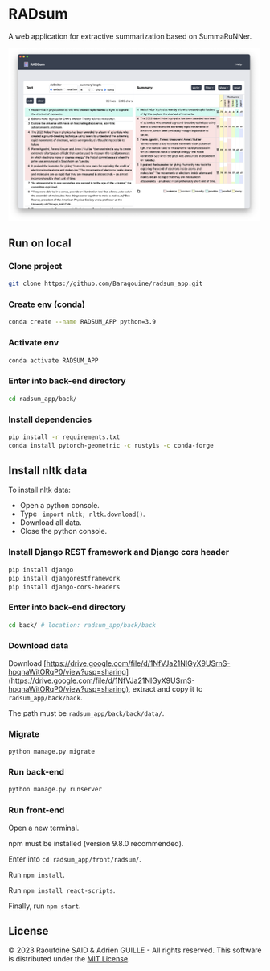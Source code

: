 # RADsum
A web application for extractive summarization based on SummaRuNNer.

<p float="center">
  <img src="/miniature.png" width="500" />
</p>

## Run on local
### Clone project
```bash
git clone https://github.com/Baragouine/radsum_app.git
```

### Create env (conda)
```bash
conda create --name RADSUM_APP python=3.9
```

### Activate env
```bash
conda activate RADSUM_APP
```

### Enter into back-end directory
```bash
cd radsum_app/back/
```

### Install dependencies
```bash
pip install -r requirements.txt
conda install pytorch-geometric -c rusty1s -c conda-forge
```

## Install nltk data
To install nltk data:
  - Open a python console.
  - Type ``` import nltk; nltk.download()```.
  - Download all data.
  - Close the python console.

### Install Django REST framework and Django cors header
```bash
pip install django
pip install djangorestframework
pip install django-cors-headers
```

### Enter into back-end directory
```bash
cd back/ # location: radsum_app/back/back
```

### Download data
Download [https://drive.google.com/file/d/1NfVJa21NIGyX9USrnS-hpqnaWitORqP0/view?usp=sharing](https://drive.google.com/file/d/1NfVJa21NIGyX9USrnS-hpqnaWitORqP0/view?usp=sharing), extract and copy it to `radsum_app/back/back`.  

The path must be `radsum_app/back/back/data/`.

### Migrate
```
python manage.py migrate
```

### Run back-end
```bash
python manage.py runserver
```

### Run front-end
Open a new terminal.  
  
npm must be installed (version 9.8.0 recommended).  
  
Enter into `cd radsum_app/front/radsum/`.  

Run ```npm install```.

Run ```npm install react-scripts```.
  
Finally, run ```npm start```.

## License
&copy; 2023 Raoufdine SAID & Adrien GUILLE - All rights reserved. This software is distributed under the [MIT License](LICENSE).
